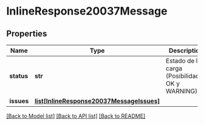 # InlineResponse20037Message

## Properties
Name | Type | Description | Notes
------------ | ------------- | ------------- | -------------
**status** | **str** | Estado de la carga (Posibilidades OK y WARNING). | [optional] 
**issues** | [**list[InlineResponse20037MessageIssues]**](InlineResponse20037MessageIssues.md) |  | [optional] 

[[Back to Model list]](../README.md#documentation-for-models) [[Back to API list]](../README.md#documentation-for-api-endpoints) [[Back to README]](../README.md)

